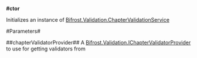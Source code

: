 **#ctor**

Initializes an instance of [Bifrost.Validation.ChapterValidationService](Bifrost.Validation.ChapterValidationService)

#Parameters#


##chapterValidatorProvider##
A [Bifrost.Validation.IChapterValidatorProvider](Bifrost.Validation.IChapterValidatorProvider) to use for getting validators from
